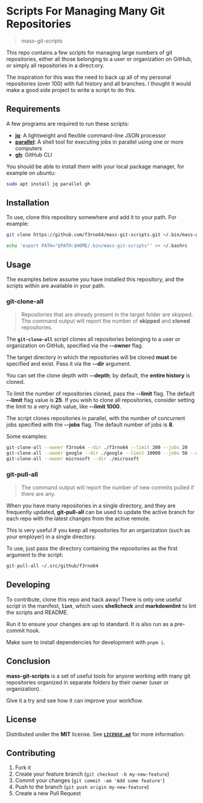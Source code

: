 # Scripts For Managing Many Git Repositories

> mass-git-scripts

This repo contains a few scripts for managing large numbers of git
repositories, either all those belonging to a user or organization on GitHub, or
simply all repositories in a direct:ory.

The inspiration for this was the need to back up all of my personal repositories
(over 100) with full history and all branches. I thought it would make a good
side project to write a script to do this.

## Requirements

A few programs are required to run these scripts:

- [**jq**](https://stedolan.github.io/jq/): A lightweight and flexible
  command-line JSON processor
- [**parallel**](https://www.gnu.org/software/parallel/): A shell tool for
  executing jobs in parallel using one or more computers
- [**gh**](https://cli.github.com/): GitHub CLI

You should be able to install them with your local package manager, for example
on ubuntu:

```bash
sudo apt install jq parallel gh
```

## Installation

To use, clone this repository somewhere and add it to your path. For example:

```bash
git clone https://github.com/f3rno64/mass-git-scripts.git ~/.bin/mass-git-scripts

echo 'export PATH="$PATH:$HOME/.bin/mass-git-scripts"' >> ~/.bashrc
```

## Usage

The examples below assume you have installed this repository, and the scripts
within are available in your path.

### git-clone-all

> Repositories that are already present in the target folder are skipped. The
> command output will report the number of **skipped** and **cloned**
> repositories.

The **`git-clone-all`** script clones all repositories belonging to a user or
organization on GitHub, specified via the **--owner** flag.

The target directory in which the repositories will be cloned **must** be
specified and exist. Pass it via the **--dir** argument.

You can set the clone depth with **--depth**; by default, the
**entire history** is cloned.

To limit the number of repositories cloned, pass the **--limit** flag. The
default **--limit** flag value is **25**. If you wish to clone all repositories,
consider setting the limit to a very high value, like **--limit 1000**.

The script clones repositories in parallel, with the number of concurrent jobs
specified with the **--jobs** flag. The default number of jobs is
**8**.

Some examples:

```bash
git-clone-all --owner f3rno64 --dir ./f3rno64 --limit 200 --jobs 20
git-clone-all --owner google --dir ./google --limit 10000 --jobs 50 --depth 1
git-clone-all --owner microsoft --dir ./microsoft
```

### git-pull-all

> The command output will report the number of new commits pulled if there are
> any.

When you have many repositories in a single directory, and they are frequently
updated, **git-pull-all** can be used to update the active branch for each repo
with the latest changes from the active remote.

This is very useful if you keep all repositories for an organization (such as your
employer) in a single directory.

To use, just pass the directory containing the repositories as the first
argument to the script:

```bash
git-pull-all ~/.src/github/f3rno64
```

## Developing

To contribute, clone this repo and hack away! There is only one useful script
in the manifest, **`lint`**, which uses **shellcheck** and **markdownlint** to
lint the scripts and README.

Run it to ensure your changes are up to standard. It is also run as a
pre-commit hook.

Make sure to install dependencies for development with `pnpm i`.

## Conclusion

**mass-git-scripts** is a set of useful tools for anyone working with many git
repositories organized in separate folders by their owner (user or
organization).

Give it a try and see how it can improve your workflow.

## License

Distributed under the **MIT** license. See [**`LICENSE.md`**](./LICENSE.md)
for more information.

## Contributing

1. Fork it
2. Create your feature branch (`git checkout -b my-new-feature`)
3. Commit your changes (`git commit -am 'Add some feature'`)
4. Push to the branch (`git push origin my-new-feature`)
5. Create a new Pull Request
